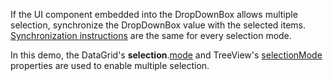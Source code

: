If the UI component embedded into the DropDownBox allows multiple selection, synchronize the DropDownBox value with the selected items. [Synchronization instructions](/Demos/WidgetsGallery/Demo/DropDownBox/SingleSelection/jQuery/Light/) are the same for every selection mode.
<!--split-->

In this demo, the DataGrid's **selection**.[mode](/Documentation/ApiReference/UI_Components/dxDataGrid/Configuration/selection/#mode) and TreeView's [selectionMode](/Documentation/ApiReference/UI_Components/dxTreeView/Configuration/#selectionMode) properties are used to enable multiple selection.